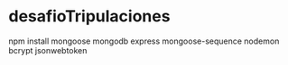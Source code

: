 # desafioTripulaciones

npm install mongoose mongodb express mongoose-sequence nodemon bcrypt jsonwebtoken